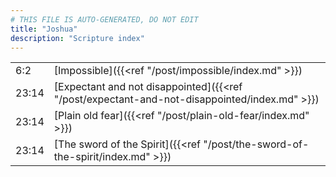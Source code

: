 ```yaml
---
# THIS FILE IS AUTO-GENERATED, DO NOT EDIT
title: "Joshua"
description: "Scripture index"
---
```


|  |  |
| --- | --- |
| 6:2 | [Impossible]({{<ref "/post/impossible/index.md" >}}) |
| 23:14 | [Expectant and not disappointed]({{<ref "/post/expectant-and-not-disappointed/index.md" >}}) |
| 23:14 | [Plain old fear]({{<ref "/post/plain-old-fear/index.md" >}}) |
| 23:14 | [The sword of the Spirit]({{<ref "/post/the-sword-of-the-spirit/index.md" >}}) |
